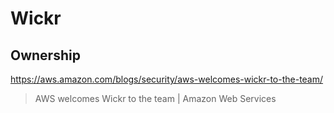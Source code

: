 # Wickr

## Ownership

https://aws.amazon.com/blogs/security/aws-welcomes-wickr-to-the-team/

> AWS welcomes Wickr to the team | Amazon Web Services
